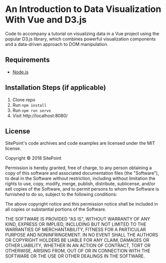 # An Introduction to Data Visualization With Vue and D3.js

Code to accompany a tutorial on visualizing data in a Vue project using the popular D3.js library, which combines powerful visualization components and a data-driven approach to DOM manipulation.

## Requirements

* [Node.js](http://nodejs.org/)

## Installation Steps (if applicable)

1. Clone repo
2. Run `npm install`
3. Run `npm run serve`
4. Visit http://localhost:8080/

## License

SitePoint's code archives and code examples are licensed under the MIT license.

Copyright © 2018 SitePoint

Permission is hereby granted, free of charge, to any person obtaining a copy of this software and associated documentation files (the "Software"), to deal in the Software without restriction, including without limitation the rights to use, copy, modify, merge, publish, distribute, sublicense, and/or sell copies of the Software, and to permit persons to whom the Software is furnished to do so, subject to the following conditions:

The above copyright notice and this permission notice shall be included in all copies or substantial portions of the Software.

THE SOFTWARE IS PROVIDED "AS IS", WITHOUT WARRANTY OF ANY KIND, EXPRESS OR IMPLIED, INCLUDING BUT NOT LIMITED TO THE WARRANTIES OF MERCHANTABILITY, FITNESS FOR A PARTICULAR PURPOSE AND NONINFRINGEMENT. IN NO EVENT SHALL THE AUTHORS OR COPYRIGHT HOLDERS BE LIABLE FOR ANY CLAIM, DAMAGES OR OTHER LIABILITY, WHETHER IN AN ACTION OF CONTRACT, TORT OR OTHERWISE, ARISING FROM, OUT OF OR IN CONNECTION WITH THE SOFTWARE OR THE USE OR OTHER DEALINGS IN THE SOFTWARE.
